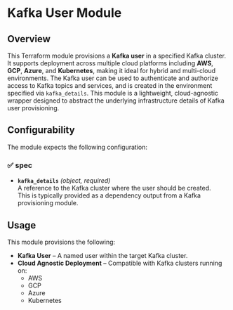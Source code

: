 # Kafka User Module

## Overview

This Terraform module provisions a **Kafka user** in a specified Kafka cluster. It supports deployment across multiple cloud platforms including **AWS**, **GCP**, **Azure**, and **Kubernetes**, making it ideal for hybrid and multi-cloud environments. The Kafka user can be used to authenticate and authorize access to Kafka topics and services, and is created in the environment specified via `kafka_details`. This module is a lightweight, cloud-agnostic wrapper designed to abstract the underlying infrastructure details of Kafka user provisioning.

## Configurability

The module expects the following configuration:

### ✅ spec

- **`kafka_details`** *(object, required)*  
  A reference to the Kafka cluster where the user should be created.  
  This is typically provided as a dependency output from a Kafka provisioning module.

## Usage

This module provisions the following:

- **Kafka User** – A named user within the target Kafka cluster. 
- **Cloud Agnostic Deployment** – Compatible with Kafka clusters running on:
  - AWS 
  - GCP 
  - Azure 
  - Kubernetes






